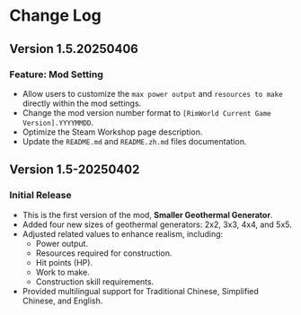 # Change Log

## Version 1.5.20250406
### Feature: Mod Setting
- Allow users to customize the `max power output` and `resources to make` directly within the mod settings.
- Change the mod version number format to `[RimWorld Current Game Version].YYYYMMDD`.
- Optimize the Steam Workshop page description.
- Update the `README.md` and `README.zh.md` files documentation.

## Version 1.5-20250402
### Initial Release
- This is the first version of the mod, **Smaller Geothermal Generator**.
- Added four new sizes of geothermal generators: 2x2, 3x3, 4x4, and 5x5.
- Adjusted related values to enhance realism, including:
  - Power output.
  - Resources required for construction.
  - Hit points (HP).
  - Work to make.
  - Construction skill requirements.
- Provided multilingual support for Traditional Chinese, Simplified Chinese, and English.
